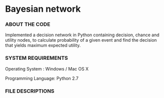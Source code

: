# Bayesian network

### ABOUT THE CODE

Implemented a decision network in Python containing decision, chance and utility nodes, to calculate probability of a given event and find the decision that yields maximum expected utility. 

### SYSTEM REQUIREMENTS

Operating System : Windows / Mac OS X

Programming Language: Python 2.7

### FILE DESCRIPTIONS

